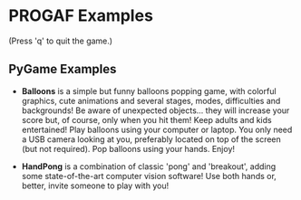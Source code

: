 # PROGAF Examples
(Press 'q' to quit the game.)

## PyGame Examples

- **Balloons** is a simple but funny balloons popping game, with colorful graphics, cute animations and several stages, modes, difficulties and backgrounds! Be aware of unexpected objects... they will increase your score but, of course, only when you hit them! Keep adults and kids entertained! Play balloons using your computer or laptop. You only need a USB camera looking at you, preferably located on top of the screen (but not required). Pop balloons using your hands. Enjoy!


- **HandPong** is a combination of classic 'pong' and 'breakout', adding some state-of-the-art computer vision software! Use both hands or, better, invite someone to play with you!


